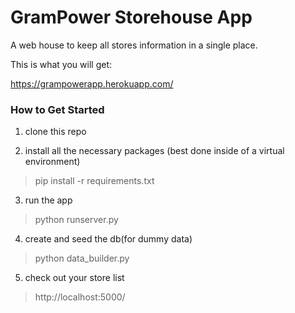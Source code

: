 # GramPower Storehouse  App

A web house to keep all stores information in a single place.

This is what you will get:

https://grampowerapp.herokuapp.com/


### How to Get Started

1. clone this repo

2. install all the necessary packages (best done inside of a virtual environment)
> pip install -r requirements.txt

3. run the app
> python runserver.py

4. create and seed the db(for dummy data)  
>python data_builder.py

5. check out your store list
> http://localhost:5000/


 

